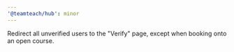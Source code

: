 ```yaml
---
'@teamteach/hub': minor
---
```


Redirect all unverified users to the "Verify" page, except when booking onto an open course.
